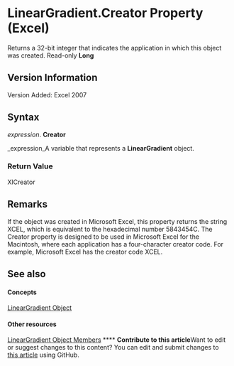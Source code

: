 
# LinearGradient.Creator Property (Excel)

Returns a 32-bit integer that indicates the application in which this object was created. Read-only  **Long**


## Version Information

Version Added: Excel 2007 


## Syntax

 _expression_. **Creator**

 _expression_A variable that represents a  **LinearGradient** object.


### Return Value

XlCreator


## Remarks

If the object was created in Microsoft Excel, this property returns the string XCEL, which is equivalent to the hexadecimal number 5843454C. The Creator property is designed to be used in Microsoft Excel for the Macintosh, where each application has a four-character creator code. For example, Microsoft Excel has the creator code XCEL. 


## See also


#### Concepts


 [LinearGradient Object](cb648564-0f57-f1b9-1c89-0329c110583f.md)
#### Other resources


 [LinearGradient Object Members](7b9a9bc3-340f-195d-927b-7ac5a7592190.md)
****   **Contribute to this article**Want to edit or suggest changes to this content? You can edit and submit changes to  [this article](https://github.com/jhershey00/VBA_Excel_Test/OpenXMLCon/articles/318042d1-d486-5d52-91cb-0a102ee9ae9d.md) using GitHub.

